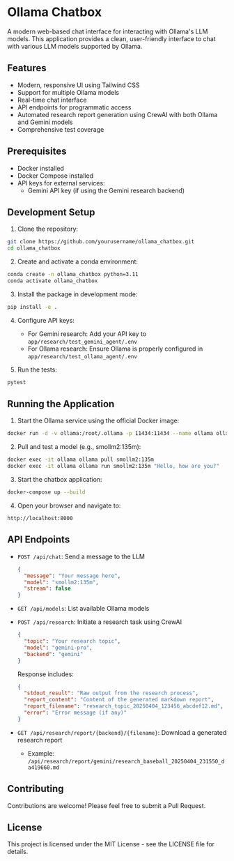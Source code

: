 # Ollama Chatbox

A modern web-based chat interface for interacting with Ollama's LLM models. This application provides a clean, user-friendly interface to chat with various LLM models supported by Ollama.

## Features

- Modern, responsive UI using Tailwind CSS
- Support for multiple Ollama models
- Real-time chat interface
- API endpoints for programmatic access
- Automated research report generation using CrewAI with both Ollama and Gemini models
- Comprehensive test coverage

## Prerequisites

- Docker installed
- Docker Compose installed
- API keys for external services:
  - Gemini API key (if using the Gemini research backend)

## Development Setup

1. Clone the repository:
```bash
git clone https://github.com/yourusername/ollama_chatbox.git
cd ollama_chatbox
```

2. Create and activate a conda environment:
```bash
conda create -n ollama_chatbox python=3.11
conda activate ollama_chatbox
```

3. Install the package in development mode:
```bash
pip install -e .
```

4. Configure API keys:
   - For Gemini research: Add your API key to `app/research/test_gemini_agent/.env`
   - For Ollama research: Ensure Ollama is properly configured in `app/research/test_ollama_agent/.env`

5. Run the tests:
```bash
pytest
```

## Running the Application

1. Start the Ollama service using the official Docker image:
```bash
docker run -d -v ollama:/root/.ollama -p 11434:11434 --name ollama ollama/ollama
```

2. Pull and test a model (e.g., smollm2:135m):
```bash
docker exec -it ollama ollama pull smollm2:135m
docker exec -it ollama ollama run smollm2:135m "Hello, how are you?"
```

3. Start the chatbox application:
```bash
docker-compose up --build
```

4. Open your browser and navigate to:
```
http://localhost:8000
```

## API Endpoints

- `POST /api/chat`: Send a message to the LLM
  ```json
  {
    "message": "Your message here",
    "model": "smollm2:135m",
    "stream": false
  }
  ```

- `GET /api/models`: List available Ollama models

- `POST /api/research`: Initiate a research task using CrewAI
  ```json
  {
    "topic": "Your research topic",
    "model": "gemini-pro",
    "backend": "gemini"
  }
  ```
  Response includes:
  ```json
  {
    "stdout_result": "Raw output from the research process",
    "report_content": "Content of the generated markdown report",
    "report_filename": "research_topic_20250404_123456_abcdef12.md",
    "error": "Error message (if any)"
  }
  ```

- `GET /api/research/report/{backend}/{filename}`: Download a generated research report
  - Example: `/api/research/report/gemini/research_baseball_20250404_231550_da419660.md`

## Contributing

Contributions are welcome! Please feel free to submit a Pull Request.

## License

This project is licensed under the MIT License - see the LICENSE file for details. 